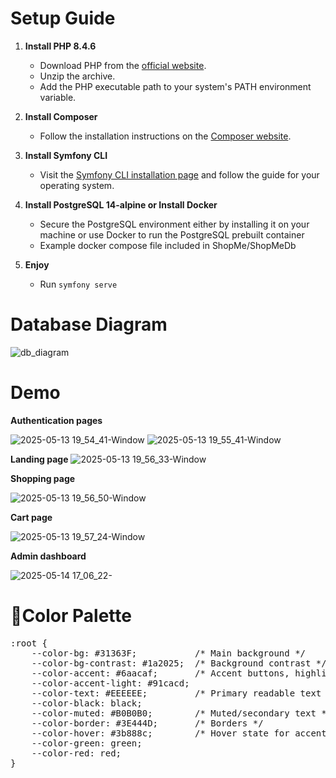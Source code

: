 # Setup Guide


1. **Install PHP 8.4.6**
   - Download PHP from the [official website](https://www.php.net/downloads).
   - Unzip the archive.
   - Add the PHP executable path to your system's PATH environment variable.


2. **Install Composer**
   - Follow the installation instructions on the [Composer website](https://getcomposer.org/download/).


3. **Install Symfony CLI**
   - Visit the [Symfony CLI installation page](https://symfony.com/download) and follow the guide for your operating system.


4. **Install PostgreSQL 14-alpine or Install Docker**
   - Secure the PostgreSQL environment either by installing it on your machine or use Docker to run the PostgreSQL prebuilt container
   - Example docker compose file included in ShopMe/ShopMeDb


5. **Enjoy**
   - Run `symfony serve`


# Database Diagram 

![db_diagram](https://github.com/user-attachments/assets/198b729f-b096-43ce-b15a-4d0d1dc0ef2c)



# Demo


**Authentication pages**

![2025-05-13 19_54_41-Window](https://github.com/user-attachments/assets/55392c72-0b5b-4dac-8925-bcc87c540678)
![2025-05-13 19_55_41-Window](https://github.com/user-attachments/assets/0036db59-54f6-4009-93cc-2bc27710cf85)


**Landing page**
   ![2025-05-13 19_56_33-Window](https://github.com/user-attachments/assets/f1a10490-12b6-4fe1-a78c-bb0880b8f43a)


**Shopping page**

![2025-05-13 19_56_50-Window](https://github.com/user-attachments/assets/35bf7c3b-5d08-4986-a59d-a9c7eac43d4d)


**Cart page**


![2025-05-13 19_57_24-Window](https://github.com/user-attachments/assets/8b82fd8c-b984-44f8-ba20-f80899beca11)

**Admin dashboard**


![2025-05-14 17_06_22-](https://github.com/user-attachments/assets/5a2ffe7e-ea54-4e81-a02e-716661a48edd)



# 🎨Color Palette
<pre>:root {
    --color-bg: #31363F;           /* Main background */
    --color-bg-contrast: #1a2025;  /* Background contrast */
    --color-accent: #6aacaf;       /* Accent buttons, highlights */
    --color-accent-light: #91cacd;
    --color-text: #EEEEEE;         /* Primary readable text */
    --color-black: black;
    --color-muted: #B0B0B0;        /* Muted/secondary text */
    --color-border: #3E444D;       /* Borders */
    --color-hover: #3b888c;        /* Hover state for accents */
    --color-green: green;
    --color-red: red;
}
</pre>
